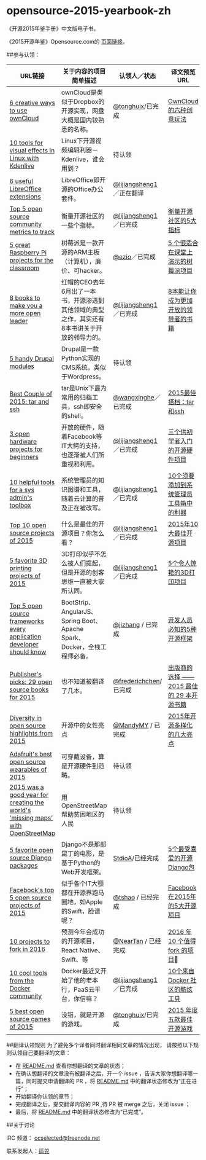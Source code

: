 # opensource-2015-yearbook-zh
《开源2015年鉴手册》中文版电子书。


《2015开源年鉴》Opensource.com的 [页面链接](https://opensource.com/yearbook/2015)。


##参与认领：

| URL链接 | 关于内容的项目简单描述  | 认领人／状态 | 译文预览URL|
| ------------ | ------------- | ------------ | ------------ |
|[6 creative ways to use ownCloud](https://opensource.com/life/15/12/6-creative-ways-use-owncloud) |  ownCloud是类似于Dropbox的开源实现，网盘大概是国内较熟悉的名称。  | [@tonghuix](http://www.github.com/tonghuix)/已完成  |[OwnCloud 的六种创意玩法](https://github.com/OCselected/opensource-2015-yearbook-zh/blob/master/6-way-use-owncloud.md)|
|[10 tools for visual effects in Linux with Kdenlive ](https://opensource.com/life/15/12/10-kdenlive-tools)  | Linux下开源视频编辑利器－Kdenlive，谁会用到？  | 待认领 | |
|[6 useful LibreOffice extensions  ](https://opensource.com/business/15/12/6-useful-libreoffice-extensions) | LibreOffice即开源的Office办公套件。  | [@lijiangsheng1](http://www.github.com/lijiangsheng1)／正在翻译 | [](https://github.com/OCselected/opensource-2015-yearbook-zh/blob/master/useful_libreoffice_extensions.md)|
|[Top 5 open source community metrics to track](https://opensource.com/business/15/12/top-5-open-source-community-metrics-track) | 衡量开源社区的一些个指标。  | [@lijiangsheng1](http://www.github.com/lijiangsheng1)／已完成 | [衡量开源社区的5大指标](https://github.com/OCselected/opensource-2015-yearbook-zh/blob/master/community_metrics_track.md)
|[5 great Raspberry Pi projects for the classroom](https://opensource.com/education/15/12/5-great-raspberry-pi-projects-classroom)  | 树莓派是一款开源的ARM主板（计算机），廉价、可hacker。  |[@ezio](http://www.github.com/oska874)／已完成|[5 个很适合在课堂上演示的树莓派项目](https://github.com/OCselected/opensource-2015-yearbook-zh/blob/master/5%20great%20Raspberry%20Pi%20projects%20for%20the%20classroom.md) |
|[8 books to make you a more open leader](https://opensource.com/open-organization/15/12/8-books-make-you-better-leader) | 红帽的CEO去年6月出了一本书，开源渗透到其他领域的典型之作，其实还有8本书讲关于开放的领导力的。  | [@lijiangsheng1](http://www.github.com/lijiangsheng1)／已完成 |[8本能让你成为更加开放的领导者的书籍](https://github.com/OCselected/opensource-2015-yearbook-zh/blob/master/books_to_make_more_open_leader.md)|
|[5 handy Drupal modules ](https://opensource.com/business/15/12/5-handy-drupal-modules) |  Drupal是一款Python实现的CMS系统，类似于Wordpress。  | 待认领| |
|[Best Couple of 2015: tar and ssh ](https://opensource.com/business/15/12/best-couple-2015-tar-and-ssh)  |  tar是Unix下最为常用的归档工具，ssh即安全的shell。 | [@wangxinghe](http://www.github.com/wangxinghe)／已完成  |[2015最佳搭档：tar 和ssh](https://github.com/OCselected/opensource-2015-yearbook-zh/blob/master/best_couple_of_2015_tar_and_ssh.md) |
|[3 open hardware projects for beginners ](https://opensource.com/life/15/12/3-open-hardware-projects-to-build) | 开放的硬件，随着Facebook等IT大鳄的支持，也逐渐被人们所重视和利用。  | [@lijiangsheng1](http://www.github.com/lijiangsheng1)／已完成 | [三个供初学者入门的开源硬件项目](https://github.com/OCselected/opensource-2015-yearbook-zh/blob/master/open_hardware_project_for_beginners.md)|
|[10 helpful tools for a sys admin's toolbox ](https://opensource.com/business/15/12/10-sysadmin-tools)  | 系统管理员的知识图谱和工具，随着云计算的普及正在被改写。  | [@lijiangsheng1](http://www.github.com/lijiangsheng1)／已完成|[10个须要添加到系统管理员工具箱中的利器](https://github.com/OCselected/opensource-2015-yearbook-zh/blob/master/helpful_tools_for_sys_admin.md)|
|[Top 10 open source projects of 2015](https://opensource.com/business/15/12/top-10-open-source-projects-2015) |  什么是最佳的开源项目？你怎么看？ | [@lijiangsheng1](http://www.github.com/lijiangsheng1)／已完成 | [2015年10大最佳开源项目](https://github.com/OCselected/opensource-2015-yearbook-zh/blob/master/top_10_open_source_project_2015.md) |
|[5 favorite 3D printing projects of 2015 ](https://opensource.com/life/15/12/5-favorite-3d-printing-projects-2015)  |  3D打印似乎不怎么被人们提起，但是开源的创客思维一直被大家所认同。 |[@lijiangsheng1](http://www.github.com/lijiangsheng1)／已完成 |[5个令人惊艳的3D打印项目](https://github.com/OCselected/opensource-2015-yearbook-zh/blob/master/favorite_3d_printing_project.md)|
|[Top 5 open source frameworks every application developer should know](https://opensource.com/business/15/12/top-5-frameworks) | BootStrip、AngularJS、Spring Boot、Apache Spark、Docker，全栈工程师必备。  | [@jizhang](https://github.com/jizhang) / 已完成 | [开发人员必知的5种开源框架](top-5-frameworks.md) |
|[Publisher's picks: 29 open source books for 2015](https://opensource.com/business/15/12/favorite-open-source-books)  | 也不知道被翻译了几本。  | [@frederichchen](https://github.com/frederichchen)/已完成 |[出版商的选择 —— 2015 最佳的 29 本开源书籍](https://github.com/OCselected/opensource-2015-yearbook-zh/blob/master/29_open_source_books_for_2015.md) |
|[Diversity in open source highlights from 2015 ](https://opensource.com/life/15/12/diversity-open-source-highlights-2015) | 开源中的女性亮点  | [@MandyMY](http://www.github.com/MandyMY) / 已完成 | [2015年开源多样化的几大亮点](https://github.com/OCselected/opensource-2015-yearbook-zh/blob/master/Diversity_in_open_source_2015.md) |
|[Adafruit's best open source wearables of 2015 ](https://opensource.com/life/15/12/best-open-source-wearables-2015)  | 可穿戴设备，算是开源硬件到范畴。  |待认领 | |
|[2015 was a good year for creating the world's 'missing maps' with OpenStreetMap](https://opensource.com/life/15/12/creating-worlds-missing-maps-openstreetmap) | 用 OpenStreetMap 帮助贫困地区的人民  | 待认领 |  |
|[5 favorite open source Django packages](https://opensource.com/business/15/12/5-favorite-open-source-django-packages)  | Django不是那部昆丁的电影，是基于Python的Web开发框架。  | [StdioA](https://github.com/StdioA)/已经完成 |[5个最受喜爱的开源Django包](https://github.com/OCselected/opensource-2015-yearbook-zh/blob/master/5_favorite_open_source_django_packages.md) |
|[Facebook's top 5 open source projects of 2015 ](https://opensource.com/business/15/12/top-5-facebook-open-source-projects-2015) |   似乎各个IT大颚都在开源界跑马圈地，如Apple的Swift，脸谱呢？ | [@tshao](https://github.com/tshao) / 已经完成 | [Facebook在2015年的5大开源项目](https://github.com/OCselected/opensource-2015-yearbook-zh/blob/master/Facebook_top-5-open-source-projects-of-2015.md) |
|[10 projects to fork in 2016](https://opensource.com/life/15/12/most-likely-succeed-2016)  |  预测今年会成功的开源项目，React Native、Swift、等 | [@NearTan](https://github.com/neartan) / 已经完成 | [2016 年 10 个值得 fork 的项目](https://github.com/OCselected/opensource-2015-yearbook-zh/blob/master/10-projects-to-fork-in-2016.md)|
|[10 cool tools from the Docker community  ](https://opensource.com/business/15/12/10-cool-tools-docker-community) |  Docker最近又开始了他的老本行，PaaS云平台，你信嘛？ | [@lijiangsheng1](http://www.github.com/lijiangsheng1)／已完成 |[10个来自 Docker 社区的酷炫工具](https://github.com/OCselected/opensource-2015-yearbook-zh/blob/master/cool_tools_from_docker_community.md)
|[5 best open source games of 2015  ](https://opensource.com/life/15/12/top-5-open-gaming)  | 没错，就是开源的游戏。  | [@tonghuix](http://www.github.com/tonghuix)/已完成 |[2015 年度五款最佳开源游戏](https://github.com/OCselected/opensource-2015-yearbook-zh/blob/master/5-best-game-2015.md)|

##翻译认领规则
为了避免多个译者同时翻译相同文章的情况出现， 请按照以下规则认领自己要翻译的文章：

* 在 [README.md](https://github.com/OCselected/opensource-2015-yearbook-zh/blob/master/README.md) 查看你想翻译的文章的状态；
* 在确认想翻译的文章没有被翻译之后，开一个 issue ，告诉大家你想翻译哪一篇，同时提交申请翻译的 PR ，将 [README.md](https://github.com/OCselected/opensource-2015-yearbook-zh/blob/master/README.md) 中的翻译状态修改为“正在进行”；
* 开始翻译你认领的章节；
* 完成翻译之后，提交翻译内容的 PR ,待 PR 被 merge 之后，关闭 issue ；
* 最后，将 [README.md](https://github.com/OCselected/opensource-2015-yearbook-zh/blob/master/README.md) 中的翻译状态修改为“已完成”。

##关于讨论

IRC 频道： ocselected@freenode.net

联系发起人：[适兕](mailto:lijiansheng@ocselected.org)
